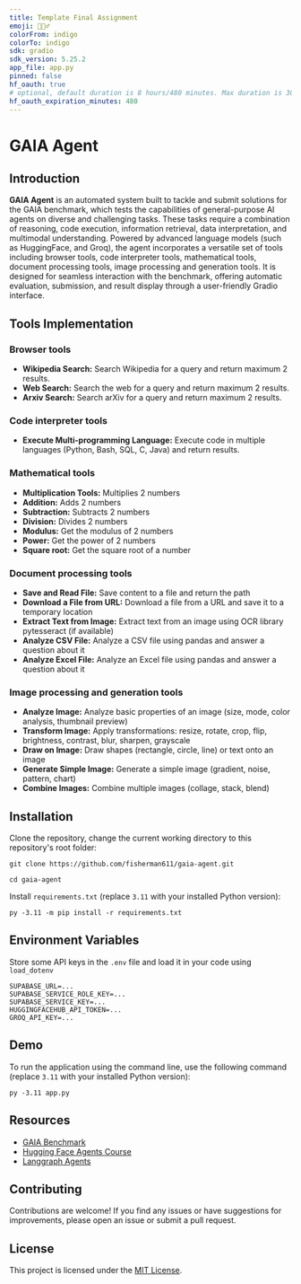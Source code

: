 ```yaml
---
title: Template Final Assignment
emoji: 🕵🏻‍♂️
colorFrom: indigo
colorTo: indigo
sdk: gradio
sdk_version: 5.25.2
app_file: app.py
pinned: false
hf_oauth: true
# optional, default duration is 8 hours/480 minutes. Max duration is 30 days/43200 minutes.
hf_oauth_expiration_minutes: 480
---
```


# **GAIA Agent**

## **Introduction**

**GAIA Agent** is an automated system built to tackle and submit solutions for the GAIA benchmark, which tests the capabilities of general-purpose AI agents on diverse and challenging tasks. These tasks require a combination of reasoning, code execution, information retrieval, data interpretation, and multimodal understanding. Powered by advanced language models (such as HuggingFace, and Groq), the agent incorporates a versatile set of tools including browser tools, code interpreter tools, mathematical tools, document processing tools, image processing and generation tools. It is designed for seamless interaction with the benchmark, offering automatic evaluation, submission, and result display through a user-friendly Gradio interface.

## **Tools Implementation**

### **Browser tools** 
- **Wikipedia Search:** Search Wikipedia for a query and return maximum 2 results.
- **Web Search:** Search the web for a query and return maximum 2 results.
- **Arxiv Search:** Search arXiv for a query and return maximum 2 results.

### **Code interpreter tools**
- **Execute Multi-programming Language:** Execute code in multiple languages (Python, Bash, SQL, C, Java) and return results.

### **Mathematical tools**
- **Multiplication Tools:** Multiplies 2 numbers 
- **Addition:** Adds 2 numbers
- **Subtraction:** Subtracts 2 numbers 
- **Division:** Divides 2 numbers 
- **Modulus:** Get the modulus of 2 numbers
- **Power:** Get the power of 2 numbers 
- **Square root:** Get the square root of a number

### **Document processing tools**
- **Save and Read File:** Save content to a file and return the path 
- **Download a File from URL:** Download a file from a URL and save it to a temporary location
- **Extract Text from Image:** Extract text from an image using OCR library pytesseract (if available)
- **Analyze CSV File:** Analyze a CSV file using pandas and answer a question about it 
- **Analyze Excel File:** Analyze an Excel file using pandas and answer a question about it

### **Image processing and generation tools**
- **Analyze Image:** Analyze basic properties of an image (size, mode, color analysis, thumbnail preview)
- **Transform Image:** Apply transformations: resize, rotate, crop, flip, brightness, contrast, blur, sharpen, grayscale
- **Draw on Image:** Draw shapes (rectangle, circle, line) or text onto an image
- **Generate Simple Image:** Generate a simple image (gradient, noise, pattern, chart)
- **Combine Images:** Combine multiple images (collage, stack, blend)


## **Installation**
Clone the repository, change the current working directory to this repository's root folder:

```
git clone https://github.com/fisherman611/gaia-agent.git
```
```
cd gaia-agent
```

Install ```requirements.txt``` (replace `3.11` with your installed Python version):

```
py -3.11 -m pip install -r requirements.txt
```

## **Environment Variables**
Store some API keys in the `.env` file and load it in your code using `load_dotenv`

```
SUPABASE_URL=...
SUPABASE_SERVICE_ROLE_KEY=...
SUPABASE_SERVICE_KEY=...
HUGGINGFACEHUB_API_TOKEN=...
GROQ_API_KEY=...
```

## **Demo**
To run the application using the command line, use the following command (replace `3.11` with your installed Python version):
```
py -3.11 app.py
```

## **Resources**
- [GAIA Benchmark](https://huggingface.co/spaces/gaia-benchmark/leaderboard)
- [Hugging Face Agents Course](https://huggingface.co/agents-course)
- [Langgraph Agents](https://langchain-ai.github.io/langgraph/)


## **Contributing**
Contributions are welcome! If you find any issues or have suggestions for improvements, please open an issue or submit a pull request.

## **License**
This project is licensed under the [MIT License](https://mit-license.org/).